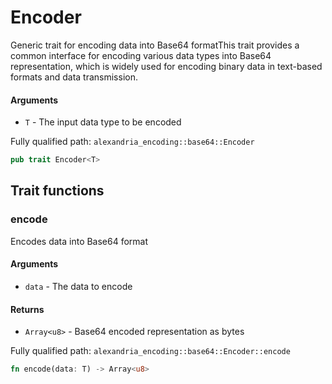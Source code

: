 # Encoder

Generic trait for encoding data into Base64 formatThis trait provides a common interface for encoding various data types into Base64 representation, which is widely used for encoding binary data in text-based formats and data transmission.

#### Arguments

- `T` - The input data type to be encoded

Fully qualified path: `alexandria_encoding::base64::Encoder`

```rust
pub trait Encoder<T>
```

## Trait functions

### encode

Encodes data into Base64 format

#### Arguments

- `data` - The data to encode

#### Returns

- `Array<u8>` - Base64 encoded representation as bytes

Fully qualified path: `alexandria_encoding::base64::Encoder::encode`

```rust
fn encode(data: T) -> Array<u8>
```
